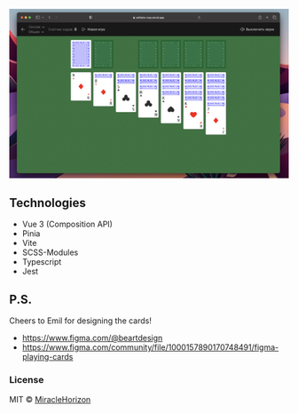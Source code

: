 [![Product Screen Shot][preview-screenshot]][project-github]

## Technologies
- Vue 3 (Composition API)
- Pinia
- Vite
- SCSS-Modules
- Typescript
- Jest

## P.S.

Cheers to Emil for designing the cards!
- https://www.figma.com/@beartdesign
- https://www.figma.com/community/file/1000157890170748491/figma-playing-cards

### License

MIT © [MiracleHorizon](https://github.com/MiracleHorizon)

[project-github]: https://github.com/MiracleHorizon/solitaire
[preview-screenshot]: public/preview-screenshot.png

